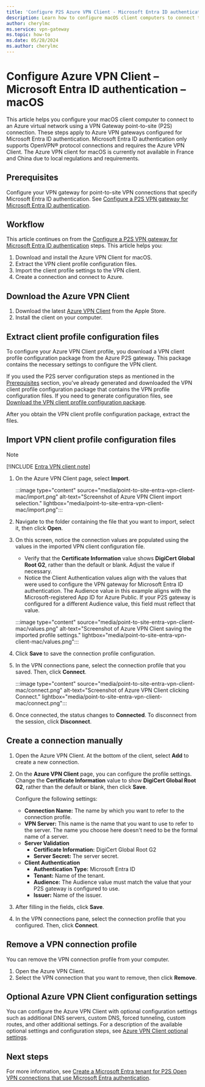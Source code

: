 ```yaml
---
title: 'Configure P2S Azure VPN Client - Microsoft Entra ID authentication - macOS'
description: Learn how to configure macOS client computers to connect to Azure using the Azure VPN Client. These steps are for gateways configured to use Microsoft Entra ID authentication.
author: cherylmc
ms.service: vpn-gateway
ms.topic: how-to
ms.date: 05/28/2024
ms.author: cherylmc
---
```


# Configure Azure VPN Client – Microsoft Entra ID authentication – macOS

This article helps you configure your macOS client computer to connect to an Azure virtual network using a VPN Gateway point-to-site (P2S) connection. These steps apply to Azure VPN gateways configured for Microsoft Entra ID authentication. Microsoft Entra ID authentication only supports OpenVPN® protocol connections and requires the Azure VPN Client. The Azure VPN client for macOS is currently not available in France and China due to local regulations and requirements.

## Prerequisites

Configure your VPN gateway for point-to-site VPN connections that specify Microsoft Entra ID authentication. See [Configure a P2S VPN gateway for Microsoft Entra ID authentication](point-to-site-entra-gateway.md).

## Workflow

This article continues on from the [Configure a P2S VPN gateway for Microsoft Entra ID authentication](point-to-site-entra-gateway.md) steps. This article helps you:

1. Download and install the Azure VPN Client for macOS.
1. Extract the VPN client profile configuration files.
1. Import the client profile settings to the VPN client.
1. Create a connection and connect to Azure.

## Download the Azure VPN Client

1. Download the latest [Azure VPN Client](https://apps.apple.com/us/app/azure-vpn-client/id1553936137) from the Apple Store.
1. Install the client on your computer.

## <a name="generate"></a>Extract client profile configuration files

To configure your Azure VPN Client profile, you download a VPN client profile configuration package from the Azure P2S gateway. This package contains the necessary settings to configure the VPN client.

If you used the P2S server configuration steps as mentioned in the [Prerequisites](#prerequisites) section, you've already generated and downloaded the VPN client profile configuration package that contains the VPN profile configuration files. If you need to generate configuration files, see [Download the VPN client profile configuration package](point-to-site-entra-gateway.md#download).

After you obtain the VPN client profile configuration package, extract the files.

## Import VPN client profile configuration files

> [!NOTE]
> [!INCLUDE [Entra VPN client note](../../includes/vpn-gateway-entra-vpn-client-note.md)]

1. On the Azure VPN Client page, select **Import**.

   :::image type="content" source="media/point-to-site-entra-vpn-client-mac/import.png" alt-text="Screenshot of Azure VPN Client import selection." lightbox="media/point-to-site-entra-vpn-client-mac/import.png":::
1. Navigate to the folder containing the file that you want to import, select it, then click **Open**.

1. On this screen, notice the connection values are populated using the values in the imported VPN client configuration file.

   * Verify that the **Certificate Information** value shows **DigiCert Global Root G2**, rather than the default or blank. Adjust the value if necessary.
   * Notice the Client Authentication values align with the values that were used to configure the VPN gateway for Microsoft Entra ID authentication. The Audience value in this example aligns with the Microsoft-registered App ID for Azure Public. If your P2S gateway is configured for a different Audience value, this field must reflect that value.

   :::image type="content" source="media/point-to-site-entra-vpn-client-mac/values.png" alt-text="Screenshot of Azure VPN Client saving the imported profile settings." lightbox="media/point-to-site-entra-vpn-client-mac/values.png":::

1. Click **Save** to save the connection profile configuration.
1. In the VPN connections pane, select the connection profile that you saved. Then, click **Connect**.

   :::image type="content" source="media/point-to-site-entra-vpn-client-mac/connect.png" alt-text="Screenshot of Azure VPN Client clicking Connect." lightbox="media/point-to-site-entra-vpn-client-mac/connect.png":::
1. Once connected, the status changes to **Connected**. To disconnect from the session, click **Disconnect**.

## Create a connection manually

1. Open the Azure VPN Client. At the bottom of the client, select **Add** to create a new connection.

1. On the **Azure VPN Client** page, you can configure the profile settings. Change the **Certificate Information** value to show **DigiCert Global Root G2**, rather than the default or blank, then click **Save**.

   Configure the following settings:

   * **Connection Name:** The name by which you want to refer to the connection profile.
   * **VPN Server:** This name is the name that you want to use to refer to the server. The name you choose here doesn't need to be the formal name of a server.
   * **Server Validation**
     * **Certificate Information:** DigiCert Global Root G2
     * **Server Secret:** The server secret.
   * **Client Authentication**
     * **Authentication Type:** Microsoft Entra ID
     * **Tenant:** Name of the tenant.
     * **Audience:** The Audience value must match the value that your P2S gateway is configured to use.
     * **Issuer:** Name of the issuer.
1. After filling in the fields, click **Save**.
1. In the VPN connections pane, select the connection profile that you configured. Then, click **Connect**.

## Remove a VPN connection profile

You can remove the VPN connection profile from your computer.

1. Open the Azure VPN Client.
1. Select the VPN connection that you want to remove, then click **Remove**.

## Optional Azure VPN Client configuration settings

You can configure the Azure VPN Client with optional configuration settings such as additional DNS servers, custom DNS, forced tunneling, custom routes, and other additional settings. For a description of the available optional settings and configuration steps, see [Azure VPN Client optional settings](azure-vpn-client-optional-configurations.md).

## Next steps

For more information, see [Create a Microsoft Entra tenant for P2S Open VPN connections that use Microsoft Entra authentication](openvpn-azure-ad-tenant.md).
